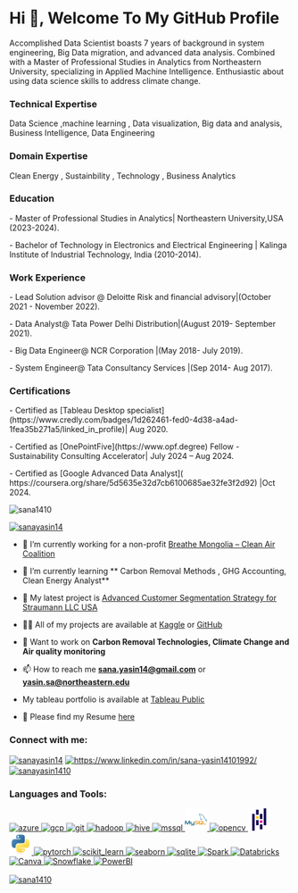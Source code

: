 <h1 align="left">Hi 👋, Welcome To My GitHub Profile</h1>
<p align="left">Accomplished Data Scientist boasts 7 years of background in system engineering, Big Data migration, and advanced data analysis. Combined with a Master of Professional Studies in Analytics from Northeastern University, specializing in Applied Machine Intelligence. Enthusiastic about using data science skills to address climate change.</p>

<h3 align="left">Technical Expertise</h3>
<p>Data Science ,machine learning , Data visualization, Big data and analysis, Business Intelligence, Data Engineering</p>

<h3 align="left">Domain Expertise</h3>
<p>Clean Energy , Sustainbility , Technology , Business Analytics</p>

<h3 align="left">Education</h3>
<p>- Master of Professional Studies in Analytics| Northeastern University,USA (2023-2024).</p>
<p>- Bachelor of Technology in Electronics and Electrical Engineering | Kalinga Institute of Industrial Technology, India (2010-2014).</p>	

<h3 align="left">Work Experience</h3>
<p>-  Lead Solution advisor @ Deloitte Risk and financial advisory|(October 2021 - November 2022).</p>
<p>-  Data Analyst@ Tata Power Delhi Distribution|(August 2019- September 2021).</p>
<p>-  Big Data Engineer@ NCR Corporation |(May 2018- July 2019).</p>
<p>-  System Engineer@ Tata Consultancy Services |(Sep 2014- Aug 2017).</p>

<h3 align="left">Certifications</h3>
<p>-  Certified as [Tableau Desktop specialist](https://www.credly.com/badges/1d262461-fed0-4d38-a4ad-1fea35b271a5/linked_in_profile)| Aug 2020.</p>
<p>-  Certified as [OnePointFive](https://www.opf.degree) Fellow - Sustainability Consulting Accelerator|  July 2024 – Aug 2024.</p>
<p>-  Certified as [Google Advanced Data Analyst]( https://coursera.org/share/5d5635e32d7cb6100685ae32fe3f2d92) |Oct 2024.</p>

<p align="left"> <img src="https://komarev.com/ghpvc/?username=sana1410&label=Profile%20views&color=0e75b6&style=flat" alt="sana1410" /> </p>

<p align="left"> <a href="https://twitter.com/sanayasin14" target="blank"><img src="https://img.shields.io/twitter/follow/sanayasin14?logo=twitter&style=for-the-badge" alt="sanayasin14" /></a> </p>

- 🔭 I’m currently working for a non-profit [Breathe Mongolia – Clean Air Coalition](https://www.breathemongolia.org/en)

- 🌱 I’m currently learning ** Carbon Removal Methods , GHG Accounting, Clean Energy Analyst**

- 👯 My latest project is [Advanced Customer Segmentation Strategy for Straumann LLC USA](https://github.com/sana1410/ALY6980-Capstone)

- 👨‍💻 All of my projects are available at [Kaggle](https://www.kaggle.com/sanayasin1410) or [GitHub](https://github.com/sana1410)

- 💬 Want to work on **Carbon Removal Technologies, Climate Change and Air quality monitoring**

- 📫 How to reach me **sana.yasin14@gmail.com** or **yasin.sa@northeastern.edu**
  
- My tableau portfolio is available at [Tableau Public](https://public.tableau.com/app/profile/sana.yasin)

- 📄 Please find my Resume [here](https://sana_yasin14.hackerresume.io/8855f23c-c25f-44cc-a842-d930fbd4fa01)
<h3 align="left">Connect with me:</h3>
<p align="left">
<a href="https://twitter.com/sanayasin14" target="blank"><img align="center" src="https://raw.githubusercontent.com/rahuldkjain/github-profile-readme-generator/master/src/images/icons/Social/twitter.svg" alt="sanayasin14" height="30" width="40" /></a>
<a href="https://linkedin.com/in/https://www.linkedin.com/in/sana-yasin14101992/" target="blank"><img align="center" src="https://raw.githubusercontent.com/rahuldkjain/github-profile-readme-generator/master/src/images/icons/Social/linked-in-alt.svg" alt="https://www.linkedin.com/in/sana-yasin14101992/" height="30" width="40" /></a>
<a href="https://kaggle.com/sanayasin1410" target="blank"><img align="center" src="https://raw.githubusercontent.com/rahuldkjain/github-profile-readme-generator/master/src/images/icons/Social/kaggle.svg" alt="sanayasin1410" height="30" width="40" /></a>
</p>

<h3 align="left">Languages and Tools:</h3>
<p align="left"> <a href="https://azure.microsoft.com/en-in/" target="_blank" rel="noreferrer"> <img src="https://www.vectorlogo.zone/logos/microsoft_azure/microsoft_azure-icon.svg" alt="azure" width="40" height="40"/> </a> <a href="https://cloud.google.com" target="_blank" rel="noreferrer"> <img src="https://www.vectorlogo.zone/logos/google_cloud/google_cloud-icon.svg" alt="gcp" width="40" height="40"/> </a> <a href="https://git-scm.com/" target="_blank" rel="noreferrer"> <img src="https://www.vectorlogo.zone/logos/git-scm/git-scm-icon.svg" alt="git" width="40" height="40"/> </a> <a href="https://hadoop.apache.org/" target="_blank" rel="noreferrer"> <img src="https://www.vectorlogo.zone/logos/apache_hadoop/apache_hadoop-icon.svg" alt="hadoop" width="40" height="40"/> </a> <a href="https://hive.apache.org/" target="_blank" rel="noreferrer"> <img src="https://www.vectorlogo.zone/logos/apache_hive/apache_hive-icon.svg" alt="hive" width="40" height="40"/> </a> <a href="https://www.microsoft.com/en-us/sql-server" target="_blank" rel="noreferrer"> <img src="https://www.svgrepo.com/show/303229/microsoft-sql-server-logo.svg" alt="mssql" width="40" height="40"/> </a> <a href="https://www.mysql.com/" target="_blank" rel="noreferrer"> <img src="https://raw.githubusercontent.com/devicons/devicon/master/icons/mysql/mysql-original-wordmark.svg" alt="mysql" width="40" height="40"/> </a> <a href="https://opencv.org/" target="_blank" rel="noreferrer"> <img src="https://www.vectorlogo.zone/logos/opencv/opencv-icon.svg" alt="opencv" width="40" height="40"/> </a> <a href="https://pandas.pydata.org/" target="_blank" rel="noreferrer"> <img src="https://raw.githubusercontent.com/devicons/devicon/2ae2a900d2f041da66e950e4d48052658d850630/icons/pandas/pandas-original.svg" alt="pandas" width="40" height="40"/> </a> <a href="https://www.python.org" target="_blank" rel="noreferrer"> <img src="https://raw.githubusercontent.com/devicons/devicon/master/icons/python/python-original.svg" alt="python" width="40" height="40"/> </a> <a href="https://pytorch.org/" target="_blank" rel="noreferrer"> <img src="https://www.vectorlogo.zone/logos/pytorch/pytorch-icon.svg" alt="pytorch" width="40" height="40"/> </a> <a href="https://scikit-learn.org/" target="_blank" rel="noreferrer"> <img src="https://upload.wikimedia.org/wikipedia/commons/0/05/Scikit_learn_logo_small.svg" alt="scikit_learn" width="40" height="40"/> </a> <a href="https://seaborn.pydata.org/" target="_blank" rel="noreferrer"> <img src="https://seaborn.pydata.org/_images/logo-mark-lightbg.svg" alt="seaborn" width="40" height="40"/> </a> <a href="https://www.sqlite.org/" target="_blank" rel="noreferrer"> <img src="https://www.vectorlogo.zone/logos/sqlite/sqlite-icon.svg" alt="sqlite" width="40" height="40"/> </a> <a href="https://spark.apache.org/docs/latest/api/python/index.html" target="_blank" rel="noreferrer"> <img src="https://www.vectorlogo.zone/logos/apache_spark/apache_spark-ar21.svg" alt="Spark" width="40" height="40"/> </a> <a href="https://www.databricks.com/" target="_blank" rel="noreferrer"> <img src="https://www.vectorlogo.zone/logos/databricks/databricks-icon.svg" alt="Databricks" width="40" height="40"/> </a> <a href="https://www.canva.com/" target="_blank" rel="noreferrer"> <img src="https://www.vectorlogo.zone/logos/canva/canva-icon.svg" alt="Canva" width="40" height="40"/> </a> <a href="https://signup.snowflake.com/?utm_source=google&utm_medium=paidsearch&utm_campaign=na-us-en-brand-core-exact&utm_content=go-rsa-evg-ss-free-trial&utm_term=c-g-snowflake-e&_bt=586482091575&_bk=snowflake&_bm=e&_bn=g&_bg=136172943788&gclsrc=aw.ds&gad_source=1&gclid=Cj0KCQiAsOq6BhDuARIsAGQ4-zh24Ax6wnmBeBzIINtxij0EggR3O9CyFeY8Fej4bVAatwS5tWJhFsYaArOYEALw_wcB" target="_blank" rel="noreferrer"> <img src="https://www.vectorlogo.zone/logos/snowflake/snowflake-icon.svg" alt="Snowflake" width="40" height="40"/> </a> <a href="https://www.microsoft.com/en-us/power-platform/products/power-bi" target="_blank" rel="noreferrer"> <img src="https://www.vectorlogo.zone/logos/microsoft_powerbi/microsoft_powerbi-icon.svg" alt="PowerBI" width="40" height="40"/> </p>

<p><img align="center" src="https://github-readme-stats.vercel.app/api/top-langs?username=sana1410&show_icons=true&locale=en&layout=compact" alt="sana1410" /></p>

